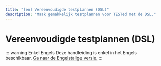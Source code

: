 ```yaml
---
title: "[en] Vereenvoudigde testplannen (DSL)"
description: "Maak gemakkelijk testplannen voor TESTed met de DSL."
---
```

# Vereenvoudigde testplannen (DSL)

::: warning Enkel Engels
Deze handleiding is enkel in het Engels beschikbaar.
[Ga naar de Engelstalige versie.](/en/tested/references/dsl)
:::
